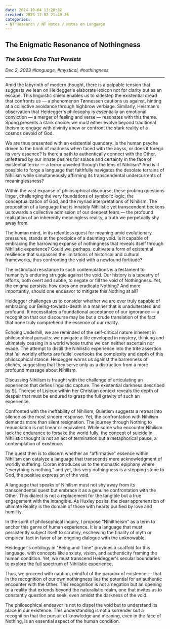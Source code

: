 ```yaml
---
date: 2024-10-04 13:20:32
created: 2023-12-02 21:40:30
categories:
- NT Research / NT Notes / Notes on Language
---
```


## The Enigmatic Resonance of Nothingness

### _The Subtle Echo That Persists_

_Dec 2, 2023 #language, #mystical, #nothingness_

* * *

  

Amid the labyrinth of modern thought, there is a palpable tension that suggests we lean on Heidegger's elaborate lexicon not for clarity but as an escape. This linguistic shield enables us to sidestep the existential dread that confronts us — a phenomenon Tønnessen cautions us against, hinting at a collective avoidance through highbrow verbiage. Similarly, Heisman's observation that Heidegger's philosophy is essentially an emotional conviction — a merger of feeling and verse — resonates with this theme. Spong presents a stark choice: we must either evolve beyond traditional theism to engage with divinity anew or confront the stark reality of a cosmos devoid of God.

We are thus presented with an existential quandary: is the human psyche driven to the brink of madness when faced with the abyss, or does it forego its very essence? Is there a path to authentically connect with the Other, unfettered by our innate desires for solace and certainty in the face of existential terror — a terror unveiled through the lens of Nihilism? And is it possible to forge a language that faithfully navigates the desolate terrains of Nihilism while simultaneously affirming its transcendental undercurrents of meaninglessness?

Within the vast expanse of philosophical discourse, these probing questions linger, challenging the very foundations of symbolic logic, the conceptualization of God, and the myriad interpretations of Nihilism. The proposition of a language that is innately Nihilistic yet transcendent beckons us towards a collective admission of our deepest fears — the profound realization of an inherently meaningless reality, a truth we perpetually shy away from.

The human mind, in its relentless quest for meaning amid evolutionary pressures, stands at the precipice of a daunting void. Is it capable of embracing the harrowing expanse of nothingness that reveals itself through Nihilistic experience? Could we, perhaps, cultivate a form of existential resilience that surpasses the limitations of historical and cultural frameworks, thus confronting the void with a newfound fortitude?

The instinctual resistance to such contemplations is a testament to humanity's enduring struggle against the void. Our history is a tapestry of efforts, both overt and subtle, to negate or fill the void of Nothingness. Yet, the enigma persists: how does one eradicate Nothing? And more importantly, should one endeavor to mitigate this Nothing at all?

Heidegger challenges us to consider whether we are ever truly capable of embracing our Being-towards-death in a manner that is unadulterated and profound. It necessitates a foundational acceptance of our ignorance — a recognition that our discourse may be but a crude translation of the fact that none truly comprehend the essence of our reality.

Echoing Underhill, we are reminded of the self-critical nature inherent in philosophical pursuits: we navigate a life enveloped in mystery, thinking and ultimately ceasing in a world whose truths we can neither ascertain nor evade. The attempt to distill the Nihilistic experience into the trite assertion that 'all worldly efforts are futile' overlooks the complexity and depth of this philosophical stance. Heidegger warns us against the barrenness of clichés, suggesting that they serve only as a distraction from a more profound message about Nihilism.

Discussing Nihilism is fraught with the challenge of articulating an experience that defies linguistic capture. The existential darkness described by St. Therese of Lisieux within her Christian context reveals the depth of despair that must be endured to grasp the full gravity of such an experience.

Confronted with the ineffability of Nihilism, Quietism suggests a retreat into silence as the most sincere response. Yet, the confrontation with Nihilism demands more than silent resignation. The journey through Nothing to renunciation is not linear or equivalent. While some who encounter Nihilism lack the endurance to forsake the world fully, the concept of suicide in Nihilistic thought is not an act of termination but a metaphorical pause, a contemplation of existence.

The quest then is to discern whether an "affirmative" essence within Nihilism can catalyze a language that transcends mere acknowledgment of worldly suffering. Cioran introduces us to the monastic epiphany where "everything is nothing," and yet, this very nothingness is a stepping stone to God, the positive expression of the void.

A language that speaks of Nihilism must not shy away from its transcendental quest but embrace it as a genuine confrontation with the Other. This dialect is not a replacement for the tangible but a true engagement with the intangible. As Huxley posits, the clear apprehension of ultimate Reality is the domain of those with hearts purified by love and humility.

In the spirit of philosophical inquiry, I propose "Nihiltheism" as a term to anchor this genre of human experience. It is a language that must persistently subject itself to scrutiny, eschewing the finality of myth or empirical fact in favor of an ongoing dialogue with the unknowable.

Heidegger's ontology in "Being and Time" provides a scaffold for this language, with concepts like anxiety, vision, and authenticity framing the human condition. Yet, we must transcend Heidegger's secular boundaries to explore the full spectrum of Nihilistic experience.

Thus, we proceed with caution, mindful of the paradox of existence — that in the recognition of our own nothingness lies the potential for an authentic encounter with the Other. This recognition is not a negation but an opening to a reality that extends beyond the naturalistic realm, one that invites us to constantly question and seek, even amidst the darkness of the void.

The philosophical endeavor is not to dispel the void but to understand its place in our existence. This understanding is not a surrender but a recognition that the pursuit of knowledge and meaning, even in the face of Nothing, is an essential aspect of the human condition.